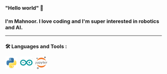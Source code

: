 ### "Hello world" 👋
### I'm Mahnoor. I love coding and I'm super interested in robotics and AI.

---

### :hammer_and_wrench: Languages and Tools :
<div>
  <img src = "https://github.com/devicons/devicon/blob/master/icons/python/python-original.svg" title="Java" alt="Java" width="40" height="40"/>&nbsp;  
  <img src = "https://github.com/devicons/devicon/blob/master/icons/arduino/arduino-original.svg" title="Java" alt="Java" width="40" height="40"/>&nbsp;
  <img src = "https://github.com/devicons/devicon/blob/master/icons/jupyter/jupyter-original-wordmark.svg" title="Java" alt="Java" width="40" height="40"/>
</div>
